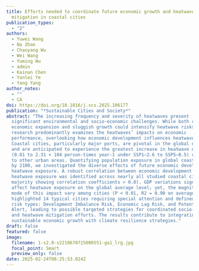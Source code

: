 ```yaml
---
title: Efforts needed to coordinate future economic growth and heatwave exposure
  mitigation in coastal cities
publication_types:
  - "2"
authors:
  - Yuwei Wang
  - Na Zhao
  - Chaoyang Wu
  - Wei Wang
  - Yuming Wu
  - admin
  - Kainan Chen
  - Yanlei Ye
  - Yang Yang
author_notes:
  - ""
  - CA
doi: https://doi.org/10.1016/j.scs.2025.106177
publication: "*Sustainable Cities and Society*"
abstract: "The increasing frequency and severity of heatwaves present
  significant environmental and socio-economic challenges. While both rapid
  economic expansion and sluggish growth could intensify heatwave risks, current
  research predominantly examines the heatwaves’ impacts on economic
  performance, overlooking how economic development influences heatwave risks.
  Coastal cities, particularly major ports, are pivotal in the global economy
  and are anticipated to experience the greatest increase in heatwave exposure
  (0.81 to 2.31 × 104 person-times year-1 under SSP1–2.6 to SSP5–8.5) relative
  to other urban areas. Quantifying population exposure in global coastal cities
  by 2100, we investigated the diverse effects of future economic development on
  heatwave exposure. A robust correlation between economic development and
  heatwave exposure was identified across nearly all studied coastal cities (the
  majority showing correlation coefficients > 0.8). GDP variations significantly
  affect heatwave exposure on the global average level; yet, the magnitude and
  mode of this impact vary among cities (P < 0.01, R2 = 0.90 on average). We
  highlighted 14 typical cities requiring special attention and defined three
  risk types: Development Imbalance Risk, Economic Lag Risk, and Potential Risk
  Alert, leading to possible targeted strategies for coordinated socio-economic
  and heatwave mitigation efforts. The results contribute to integrating
  sustainable economic growth with climate resilience strategies."
draft: false
featured: false
image:
  filename: 1-s2.0-s2210670725000551-ga1_lrg.jpg
  focal_point: Smart
  preview_only: false
date: 2025-02-24T06:25:53.024Z
---
```

